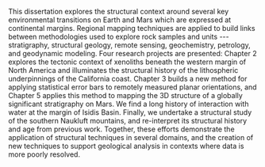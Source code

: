 This dissertation explores the structural context around several
key environmental transitions on Earth and Mars which are expressed at continental margins.
Regional mapping
techniques are applied to build links between methodologies used to explore
rock samples and units --- stratigraphy, structural geology, remote sensing, geochemistry,
petrology, and geodynamic modeling.
Four research projects are presented: Chapter 2 explores the tectonic context of xenoliths
beneath the western margin of North America and illuminates the structural history of the
lithospheric underpinnings of the California coast. Chapter 3 builds a new method for applying
statistical error bars to remotely measured planar orientations, and Chapter 5 applies this
method to mapping the 3D structure of a globally significant stratigraphy on Mars.
We find a long history of interaction with water at the margin of Isidis Basin.
Finally, we undertake a structural study of the southern Naukluft mountains, and re-interpret
its structural history and age from previous work. Together, these efforts demonstrate the application of structural techniques in several domains, and the creation of new techniques to support
geological analysis in contexts where data is more poorly resolved.

